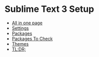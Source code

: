 Sublime Text 3 Setup
====================

- [All in one page](sublime3.md)
- [Settings](settings.md)
- [Packages](packages.md)
- [Packages To Check](packages%20to-do.md)
- [Themes](themes.md)
- [TL:DR;](tldr.md)